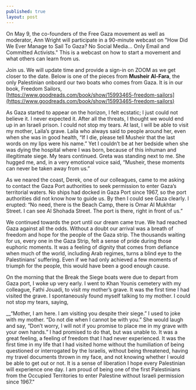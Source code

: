 ```yaml
---
published: true
layout: post
---
```

On May 9, the co-founders of the Free Gaza movement as well as moderator, Ann Wright will participate in a 90-minute webcast on "How Did We Ever Manage to Sail To Gaza? No Social Media... Only Email and Committed Activists." This is a webcast on how to start a movement and what others can learn from us. 

Join us. We will update time and provide a sign-in on ZOOM as we get closer to the date. Below is one of the pieces from **Musheir Al-Fara**, the only Palestinian onboard our two boats who comes from Gaza. It is in our book, Freedom Sailors, [https://www.goodreads.com/book/show/15993465-freedom-sailors](https://www.goodreads.com/book/show/15993465-freedom-sailors)

As Gaza started to appear on the horizon, I felt ecstatic; I just could not believe it. I never expected it. After all the threats, I thought we would end up in an Israeli prison. I could not stop my tears. At last, I will be able to visit my mother, Laila’s grave. Laila who always said to people around her, even when she was in good health, “If I die, please tell Musheir that the last words on my lips were his name.” Yet I couldn’t be at her bedside when she was dying the hospital where I was born, because of this inhuman and illegitimate siege. My tears continued. Greta was standing next to me. She hugged me, and, in a very emotional voice said, “Musheir, these moments can never be taken away from us.”
     
As we neared the coast, Derek, one of our colleagues, came to me asking to contact the Gaza Port authorities to seek permission to enter Gaza’s territorial waters.  No ships had docked in Gaza Port since 1967, so the port authorities did not know how to guide us.  By then I could see Gaza clearly.  I erupted: “No need, there is the Beach Camp, there is Omar Al Mukhtar Street.  I can see Al Shohada Street.  The port is there, right in front of us.”  
     
We continued towards the port until our dream came true.  We had reached Gaza against all the odds.
Without a doubt our arrival was a breath of freedom and hope for the people of the Gaza strip.  The thousands waiting for us, every one in the Gaza Strip, felt a sense of pride during those euphoric moments.  It was a feeling of dignity that comes from defiance when much of the world, including Arab regimes, turns a blind eye to the Palestinians’ suffering. Even if we had only achieved a few moments of triumph for the people, this would have been a good enough cause. 
     
On the morning that the Break the Siege boats were due to depart from Gaza port, I woke up very early. I went to Khan Younis cemetery with my colleague, Fathi Jouadi, to visit my mother’s grave. It was the first time I had visited the grave. I spontaneously found myself talking to my mother. I could not stop my tears, saying, 
  
  __“Mother, I am here. I am visiting you despite their siege.” I used to joke with my mother. “Do not die when I cannot be with you.” She would laugh and say, “Don’t worry, I will not if you promise to place me in my grave with your own hands.” I had promised to do that, but was unable to.
     It was a great feeling, a feeling of freedom that I had never experienced. It was the first time in my life that I had visited home without the humiliation of being questioned or interrogated by the Israelis, without being threatened, having my travel documents thrown in my face, and not knowing whether I would be able to get out or not. It is a sense of liberation I hope every Palestinian will experience one day. I am proud of being one of the first Palestinians from the Occupied Territories to enter Palestine without Israeli permission since 1967."
